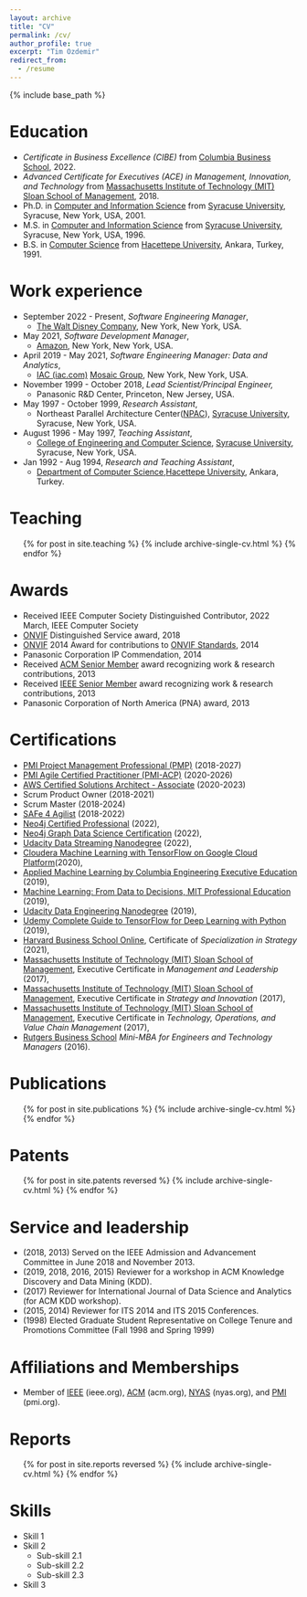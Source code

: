 ```yaml
---
layout: archive
title: "CV"
permalink: /cv/
author_profile: true
excerpt: "Tim Ozdemir"
redirect_from:
  - /resume
---
```


{% include base_path %}

Education
====== 
* <i>Certificate in Business Excellence (CIBE)</i> from [Columbia Business School](https://execed.business.columbia.edu/certificates), 2022.
* <i>Advanced Certificate for Executives (ACE) in Management, Innovation, and Technology</i> from [Massachusetts Institute of Technology (MIT) Sloan School of Management](https://mitsloan.mit.edu/), 2018.
* Ph.D. in [Computer and Information Science](https://eng-cs.syr.edu/) from [Syracuse University](https://www.syracuse.edu/), Syracuse, New York, USA, 2001.
* M.S. in [Computer and Information Science](https://eng-cs.syr.edu/) from [Syracuse University](https://www.syracuse.edu/), Syracuse, New York, USA, 1996.
* B.S. in [Computer Science](https://www.cs.hacettepe.edu.tr/index.html) from [Hacettepe University](https://www.hacettepe.edu.tr/english/), Ankara, Turkey, 1991.

Work experience
======
* September 2022 - Present, <i>Software Engineering Manager</i>,
  * [The Walt Disney Company](http://www.disney.com), New York, New York, USA.
* May 2021, <i>Software Development Manager</i>,
  * [Amazon](http://www.amazon.com), New York, New York, USA.
* April 2019 - May 2021, <i>Software Engineering Manager: Data and Analytics</i>, 
  * [IAC (iac.com)](https://www.iac.com/) [Mosaic Group](https://www.iac.com/brand/mosaic-group), New York, New York, USA.
* November 1999 - October 2018, <i>Lead Scientist/Principal Engineer,</i> 
  * Panasonic R&D Center, Princeton, New Jersey, USA.
* May 1997 - October 1999, <i>Research Assistant</i>, 
  * Northeast Parallel Architecture Center([NPAC](https://surface.syr.edu/npac/)), [Syracuse University](https://www.syracuse.edu/), Syracuse, New York, USA.
* August 1996 - May 1997, <i>Teaching Assistant</i>,  
  * [College of Engineering and Computer Science](https://eng-cs.syr.edu/), [Syracuse University](https://www.syracuse.edu/), Syracuse, New York, USA.
* Jan 1992 - Aug 1994, <i>Research and Teaching Assistant</i>, 
  * [Department of Computer Science](https://www.cs.hacettepe.edu.tr/index.html),[Hacettepe University](https://www.hacettepe.edu.tr/english/), Ankara, Turkey.

Teaching
======
  <ul>{% for post in site.teaching %}
    {% include archive-single-cv.html %}
  {% endfor %}</ul>

Awards
======
* Received IEEE Computer Society Distinguished Contributor, 2022 March, IEEE Computer Society
* [ONVIF](https://www.onvif.org/) Distinguished Service award, 2018 
* [ONVIF](https://www.onvif.org/) 2014 Award for contributions to [ONVIF Standards](https://www.onvif.org/profiles/), 2014
* Panasonic Corporation IP Commendation, 2014
* Received [ACM Senior Member](https://awards.acm.org/senior-members) award recognizing work & research contributions, 2013
* Received [IEEE Senior Member](https://www.ieee.org/membership/senior/) award recognizing work & research contributions, 2013
* Panasonic Corporation of North America (PNA) award, 2013

Certifications  
======
* [PMI Project Management Professional (PMP)](https://www.pmi.org/) (2018-2027)
* [PMI Agile Certified Practitioner (PMI-ACP)](https://www.pmi.org/) (2020-2026) 
* [AWS Certified Solutions Architect - Associate](https://aws.amazon.com/certification/certified-solutions-architect-associate/) (2020-2023)
* Scrum Product Owner (2018-2021)
* Scrum Master  (2018-2024)
* [SAFe 4 Agilist](https://www.scaledagile.com/certification/certified-safe-agilist/) (2018-2022)
* [Neo4j Certified Professional](https://graphacademy.neo4j.com/u/ceb58edf-7d23-451b-9a1a-923e8cbf215c/neo4j-certification/#.YwS7TqI3YZw.link) (2022),
* [Neo4j Graph Data Science Certification](https://graphacademy.neo4j.com/u/ceb58edf-7d23-451b-9a1a-923e8cbf215c/gds-certification/#.YwS7pyPHyQg.link) (2022),
* [Udacity Data Streaming Nanodegree](https://www.udacity.com/course/data-streaming-nanodegree--nd029) (2022),
* [Cloudera Machine Learning with TensorFlow on Google Cloud Platform](https://www.coursera.org/specializations/machine-learning-tensorflow-gcp)(2020),
* [Applied Machine Learning by Columbia Engineering Executive Education](https://online-exec.cvn.columbia.edu/applied-machine-learning) (2019),
* [Machine Learning: From Data to Decisions, MIT Professional Education](https://professionalonline1.mit.edu/machine-learning/index.php) (2019),
* [Udacity Data Engineering Nanodegree](https://www.udacity.com/course/data-engineer-nanodegree--nd027) (2019),
* [Udemy Complete Guide to TensorFlow for Deep Learning with Python]() (2019),
* [Harvard Business School Online](https://online.hbs.edu/subjects/strategy/), Certificate of <i>Specialization in Strategy</i> (2021), 
* [Massachusetts Institute of Technology (MIT) Sloan School of Management](https://mitsloan.mit.edu/), Executive Certificate in <i>Management and Leadership</i> (2017),
* [Massachusetts Institute of Technology (MIT) Sloan School of Management](https://mitsloan.mit.edu/), Executive Certificate in <i>Strategy and Innovation</i> (2017),
* [Massachusetts Institute of Technology (MIT) Sloan School of Management](https://mitsloan.mit.edu/), Executive Certificate in <i>Technology, Operations, and Value Chain Management</i> (2017),
* [Rutgers Business School](https://www.business.rutgers.edu/executive-education) <i>Mini-MBA for Engineers and Technology Managers</i> (2016).
 
Publications
======
  <ol>{% for post in site.publications %}
    {% include archive-single-cv.html %}
  {% endfor %}</ol>
  
Patents
=======
  <ol>{% for post in site.patents reversed %}
    {% include archive-single-cv.html %}
  {% endfor %}</ol>
  

Service and leadership 
======
* (2018, 2013) Served on the IEEE Admission and Advancement Committee in June 2018 and November 2013. 
* (2019, 2018, 2016, 2015) Reviewer for a workshop in ACM Knowledge Discovery and Data Mining (KDD).
* (2017) Reviewer for International Journal of Data Science and Analytics (for ACM KDD workshop).
* (2015, 2014) Reviewer for ITS 2014 and ITS 2015 Conferences.
* (1998) Elected Graduate Student Representative on College Tenure and Promotions Committee (Fall 1998 and Spring 1999)


Affiliations and Memberships   
======
- Member of [IEEE](https://www.ieee.org/) (ieee.org), [ACM](https://www.acm.org) (acm.org), [NYAS](https://www.nyas.org) (nyas.org), and [PMI](https://www.pmi.org/) (pmi.org). 


Reports
=======
  <ol>{% for post in site.reports reversed %}
    {% include archive-single-cv.html %}
  {% endfor %}</ol>

Skills
======
* Skill 1
* Skill 2
  * Sub-skill 2.1
  * Sub-skill 2.2
  * Sub-skill 2.3
* Skill 3
